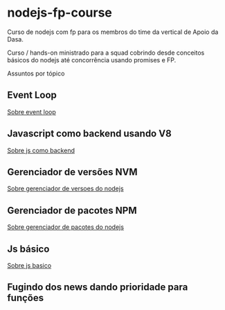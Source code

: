# nodejs-fp-course

Curso de nodejs com fp para os membros do time da vertical de Apoio da Dasa.

Curso / hands-on ministrado para a squad cobrindo desde conceitos básicos do nodejs até concorrência usando promises e FP.

Assuntos por tópico

## Event Loop

[Sobre event loop](https://github.com/joseteodoro/nodejs-fp-course/blob/main/event-loop.md)

## Javascript como backend usando V8

[Sobre js como backend](https://github.com/joseteodoro/nodejs-fp-course/blob/main/v8.md)

## Gerenciador de versões NVM

[Sobre gerenciador de versoes do nodejs](https://github.com/joseteodoro/nodejs-fp-course/blob/main/nvm.md)

## Gerenciador de pacotes NPM

[Sobre gerenciador de pacotes do nodejs](https://github.com/joseteodoro/nodejs-fp-course/blob/main/npm.md)


## Js básico

[Sobre js basico](https://github.com/joseteodoro/nodejs-fp-course/blob/main/basic.md)


## Fugindo dos news dando prioridade para funções

